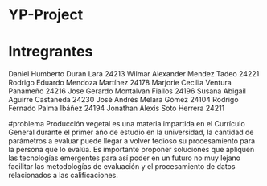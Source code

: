 # YP-Project

# Intregrantes 
Daniel Humberto Duran Lara 24213
Wilmar Alexander Mendez Tadeo 24221
Rodrigo Eduardo Mendoza Martínez 24178
Marjorie Cecilia Ventura Panameño 24216
Jose Gerardo Montalvan Fiallos 24196
Susana Abigail Aguirre Castaneda 24230
José Andrés Melara Gómez 24104
Rodrigo Fernado Palma Ibáñez 24194 
Jonathan Alexis Soto Herrera  24211 

#problema 
Producción vegetal es una materia impartida en el Currículo General durante el primer año de estudio en la universidad, la cantidad de parámetros a evaluar puede llegar a volver tedioso su procesamiento para la persona que lo evalúa. Es importante proponer soluciones que apliquen las tecnologías emergentes para así poder en un futuro no muy lejano facilitar las metodologías de evaluación y el procesamiento de datos relacionados a las calificaciones. 

